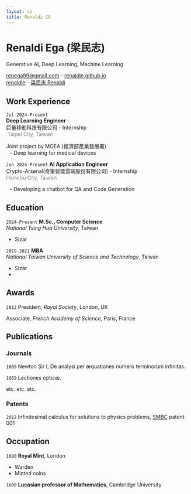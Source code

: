 ```yaml
---
layout: cv
title: Renaldi CV
---
```

# Renaldi Ega (梁民志)
Generative AI, Deep Learning, Machine Learning

<div id="webaddress">
  <a href="renega99@gmail.com"><i class="fa-solid fa-envelope"></i> renega99@gmail.com</a> - 
  <a href="https://renaldie.github.io"><i class="fa-solid fa-house"></i> renaldie.github.io</a><br/>
  <a href="https://github.com/renaldie"><i class="fa-brands fa-github"></i> renaldie</a> - 
  <a href="https://www.linkedin.com/in/ren-e"><i class="fa-brands fa-linkedin"></i> 梁民志 Renaldi</a>
</div>

## Work Experience
`Jul 2024-Present`  
**Deep Learning Engineer**<br/>
巨量移動科技有限公司 - Internship<br/>
<i class="fa-solid fa-location-dot"></i><span style="color:#808080">&nbsp;Taipei City, Taiwan</span>

Joint project by MOEA (經濟部產業發展署)<br>
<span style="margin-left: 10px;">- Deep learning for medical devices</span>

`Jun 2024-Present`
**AI Application Engineer**<br/>
Crypto-Arsenal(奇策智能雲端股份有限公司) - Internship<br/>
<i class="fa-solid fa-location-dot"></i><span style="color:#808080"> Hsinchu City, Taiwan</span>

<span style="margin-left: 10px;">- Developing a chatbot for QA and Code Generation



## Education

`2024-Present`
**M.Sc., Computer Science**<br/>
*National Tsing Hua University*, Taiwan
- Sizar

`2019-2021`
**MBA**<br/>
*National Taiwan University of Science and Technology*, Taiwan
- Sizar
- 


## Awards

`2012`
President, *Royal Society*, London, UK

Associate, *French Academy of Science*, Paris, France



## Publications

<!-- A list is also available [online](http://scholar.google.co.uk/citations?user=LTOTl0YAAAAJ) -->

### Journals

`1669`
Newton Sir I, De analysi per æquationes numero terminorum infinitas. 

`1669`
Lectiones opticæ.

etc. etc. etc.

### Patents

`2012`
Infinitesimal calculus for solutions to physics problems, [SMBC](http://www.techdirt.com/articles/20121011/09312820678/if-patents-had-been-around-time-newton.shtml) patent 001


## Occupation

`1600`
__Royal Mint__, London

- Warden
- Minted coins

`1600`
__Lucasian professor of Mathematics__, Cambridge University



<!-- ### Footer

Last updated: May 2013 -->


